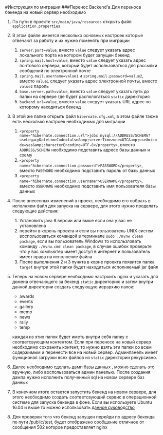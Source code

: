 #Инструкция по миграции
###Перенос Backend'a
Для переноса бэкенда на новый сервер необходимо

1. По пути в проекте `src/main/java/resources` 
открыть файл  `application.properties`
2. В этом файле имеется несколько основных настроек которые отвечают за работу и их нужно поменять при миграции
    1. `server.port=value`, вместо `value` следует указать адрес локального порта на котором будет запущен бэкенд
    2. `spring.mail.host=value`, вместо `value` следует указать адрес почтового сервера, который будет использоваться для рассылки сообщений по электронной почте
    3. `spring.mail.username=value1` и `spring.mail.password=value2`, вместо `value1` следует указать адрес электронной почты, вместо `value2` пароль
    4. `base.server.path=value`, вместо `value` следует указать путь до папки на сервере где будет распологаться `static` директория
    5. `backend.url=value`, вместо `value` следует указать URL адрес по которому находиться бекенд
3. В этой же папке открыть файл `hibernate.cfg.xml`, в этом файле также есть несколько настроек необходимых для миграции
    1. `<property name="hibernate.connection.url">jdbc:mysql://ADDRESS/SCHEMA?useLegacyDatetimeCode=false&amp;serverTimezone=UTC&amp;useUnicode=yes&amp;characterEncoding=UTF-8</property>`,
    вместо `ADDRESS/SCHEMA` необходимо подставить адресс базы данных и схему
    2. `<property name="hibernate.connection.password">PASSWORD</property>`, вместо `PASSWORD` необходимо подставить пароль от базы данных
    3. `<property name="hibernate.connection.username">USERNAME</property>`, вместо `USERNAME` необходимо подставить имя пользователя базы данных
4. После внесенных изменений в проект, необходимо его собрать в исполняем файл для запуска на сервере, для этого нужно проделать следующие действия:
    1. Установить java 8 версии или выше если она у вас не установлена
    2. перейти в корень проекта и если вы пользователь UNIX систем воспользоваться командой в терминале `sudo ./mvnw clean package`, если вы пользователь Windows то использловать команду `./mvnw.cmd clean package`, в случае ошибок проверьте что у вас компьютер имеет доступ в интернет и пользователь имеет права на исполнение файла
    3. После выполнения 2 и 3 пункта в корне проекта появится папка `target` внутри этой папки будет находиться исполняемый jar файл
5. Теперь на новом сервере необходимо настроить nginx и указать для домена отвечающего за бекенд `static` директорию и затем внутри данной директории создать следующую иерархию папок:
    * awards
    * events
    * gallery
    * memo
    * news
    * rally
    * temp
    
    каждая из этих папок будет иметь внутри себя папку с соответсвующим контентом. Если при переносе на новый сервер необходимо сохранить контент, то нужно взять эти папки со всем содержимым и перенести все на новый сервер. Админпанель имеет функционал загрузки всех файлов из `static` директории рекурсивно.
6. Далее необходимо сделать дамп базы данных , можно сделать это вручную, либо воспользоваться админ панелью. После создания дампа нужно исполнить полученный sql на новом сервере баз данных
7. В конечном итоге остается запустить бекенд на новом сервере, для этого необходимо создать соответсвующий сервис в операционной системе для запуска бекенда в фоне. Если вы используете Ubuntu 16.04 и выше то можно использовать [данное руководство](http://www.jcgonzalez.com/ubuntu-16-java-service-wrapper-example)
8. Для проверки того что бекенд запущен перейди по адресу бекенда по пути /public/test, будет отображено сообщение отличное от сообщения 502 которое предоставляет nginx